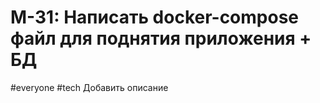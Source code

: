 # M-31: Написать docker-compose файл для поднятия приложения + БД
#everyone #tech 
Добавить описание